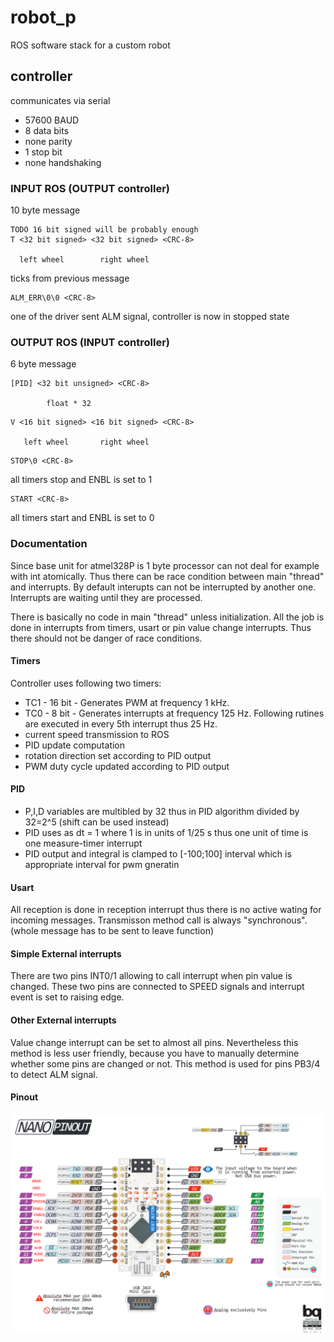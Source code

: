robot_p
=======

ROS software stack for a custom robot


controller
----------
communicates via serial
- 57600 BAUD
- 8 data bits
- none parity
- 1 stop bit
- none handshaking

### INPUT ROS (OUTPUT controller)

10 byte message

```
TODO 16 bit signed will be probably enough
T <32 bit signed> <32 bit signed> <CRC-8>

  left wheel        right wheel
```
ticks from previous message

```
ALM_ERR\0\0 <CRC-8>
```
one of the driver sent ALM signal, controller is now in stopped state

### OUTPUT ROS (INPUT controller)

6 byte message

```
[PID] <32 bit unsigned> <CRC-8>

        float * 32 
```

```
V <16 bit signed> <16 bit signed> <CRC-8>

   left wheel       right wheel
```


```
STOP\0 <CRC-8>
```
all timers stop and ENBL is set to 1 

```
START <CRC-8>
```
all timers start and ENBL is set to 0 

### Documentation
Since base unit for atmel328P is 1 byte processor can not deal for example with int atomically. Thus there can be race condition between main "thread" and interrupts. By default interupts can not be interrupted by another one. Interrupts are waiting until they are processed. 

There is basically no code in main "thread" unless initialization. All the job is done in interrupts from timers, usart or pin value change interrupts. Thus there should not be danger of race conditions.

#### Timers
Controller uses following two timers:

*   TC1 - 16 bit - Generates PWM at frequency 1 kHz. 
*   TC0 - 8 bit - Generates interrupts at frequency 125 Hz. Following rutines are executed in every 5th interrupt thus 25 Hz.
   *   current speed transmission to ROS
   *   PID update computation
   *   rotation direction set according to PID output
   *   PWM duty cycle updated according to PID output

#### PID

*   P,I,D variables are multibled by 32 thus in PID algorithm divided by 32=2^5 (shift can be used instead)
*   PID uses as dt = 1 where 1 is in units of 1/25 s thus one unit of time is one measure-timer interrupt
*   PID output and integral is clamped to [-100;100] interval which is appropriate interval for pwm gneratin


#### Usart
All reception is done in reception interrupt thus there is no active wating for incoming messages. Transmisson method call is always "synchronous". (whole message has to be sent to leave function)

#### Simple External interrupts
There are two pins INT0/1 allowing to call interrupt when pin value is changed. These two pins are connected to SPEED signals and interrupt event is set to raising edge.

#### Other External interrupts
Value change interrupt can be set to almost all pins. Nevertheless this method is less user friendly, because you have to manually determine whether some pins are changed or not. This method is used for pins PB3/4 to detect ALM signal.


#### Pinout
![pinout](./robot_p_controller/robot_p_controller/pinout.png "Pinout")
